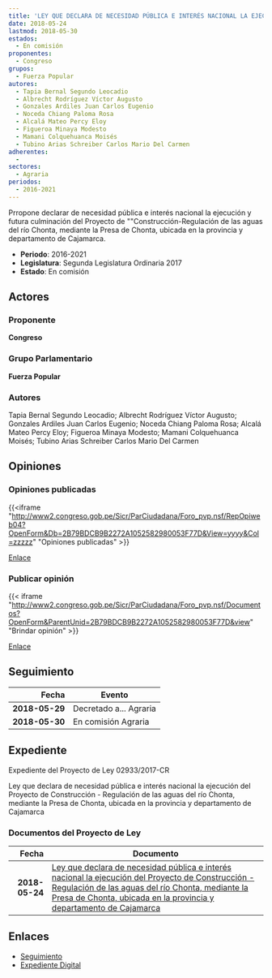 ```yaml
---
title: 'LEY QUE DECLARA DE NECESIDAD PÚBLICA E INTERÉS NACIONAL LA EJECUCIÓN DEL PROYECTO DE "CONSTRUCCIÓN-REGULACIÓN DE LAS AGUAS DEL RÍO CHONTA, MEDIANTE LA PRESA DE CHONTA", UBICADA EN LA PROVINCIA Y DEPARTAMENTO DE CAJAMARCA'
date: 2018-05-24
lastmod: 2018-05-30
estados: 
  - En comisión
proponentes: 
  - Congreso
grupos: 
  - Fuerza Popular
autores: 
  - Tapia Bernal Segundo Leocadio
  - Albrecht Rodríguez Víctor Augusto
  - Gonzales Ardiles Juan Carlos Eugenio
  - Noceda Chiang Paloma Rosa
  - Alcalá Mateo Percy Eloy
  - Figueroa Minaya Modesto
  - Mamani Colquehuanca Moisés
  - Tubino Arias Schreiber Carlos Mario Del Carmen
adherentes: 
  - 
sectores: 
  - Agraria
periodos: 
  - 2016-2021
---
```


Prropone declarar de necesidad pública e interés nacional la ejecución y futura culminación del Proyecto de ""Construcción-Regulación de las aguas del río Chonta, mediante la Presa de Chonta, ubicada en la provincia y departamento de Cajamarca.

- **Periodo**: 2016-2021
- **Legislatura**: Segunda Legislatura Ordinaria 2017
- **Estado**: En comisión

## Actores

### Proponente

**Congreso**

### Grupo Parlamentario

**Fuerza Popular**

### Autores

Tapia Bernal Segundo Leocadio; Albrecht Rodríguez Víctor Augusto; Gonzales Ardiles Juan Carlos Eugenio; Noceda Chiang Paloma Rosa; Alcalá Mateo Percy Eloy; Figueroa Minaya Modesto; Mamani Colquehuanca Moisés; Tubino Arias Schreiber Carlos Mario Del Carmen


## Opiniones

### Opiniones publicadas

{{<iframe "http://www2.congreso.gob.pe/Sicr/ParCiudadana/Foro_pvp.nsf/RepOpiweb04?OpenForm&Db=2B79BDCB9B2272A1052582980053F77D&View=yyyy&Col=zzzzz" "Opiniones publicadas" >}}

[Enlace](http://www2.congreso.gob.pe/Sicr/ParCiudadana/Foro_pvp.nsf/RepOpiweb04?OpenForm&Db=2B79BDCB9B2272A1052582980053F77D&View=yyyy&Col=zzzzz)
### Publicar opinión

{{< iframe "http://www2.congreso.gob.pe/Sicr/ParCiudadana/Foro_pvp.nsf/Documentos?OpenForm&ParentUnid=2B79BDCB9B2272A1052582980053F77D&view" "Brindar opinión" >}}

[Enlace](http://www2.congreso.gob.pe/Sicr/ParCiudadana/Foro_pvp.nsf/Documentos?OpenForm&ParentUnid=2B79BDCB9B2272A1052582980053F77D&view)

## Seguimiento

| Fecha | Evento |
|------:|--------|
| **2018-05-29** | Decretado a... Agraria|
| **2018-05-30** | En comisión Agraria|


## Expediente

Expediente del Proyecto de Ley 02933/2017-CR

Ley que declara de necesidad pública e interés nacional la ejecución del Proyecto de Construcción - Regulación de las aguas del río Chonta, mediante la Presa de Chonta, ubicada en la provincia y departamento de Cajamarca


### Documentos del Proyecto de Ley

| Fecha | Documento |
|------:|--------|
| **2018-05-24** | [Ley que declara de necesidad pública e interés nacional la ejecución del Proyecto de Construcción - Regulación de las aguas del río Chonta, mediante la Presa de Chonta, ubicada en la provincia y departamento de Cajamarca](http://www.leyes.congreso.gob.pe/Documentos/2016_2021/Proyectos_de_Ley_y_de_Resoluciones_Legislativas/PL0293320180524..pdf) |

## Enlaces 

- [Seguimiento](http://www2.congreso.gob.pe/Sicr/TraDocEstProc/CLProLey2016.nsf/f7fff46988ca05b1052578e100829cc7/e6145f9dc9dd0dae0525829800586bdc?OpenDocument)
- [Expediente Digital](http://www2.congreso.gob.pe/Sicr/TraDocEstProc/CLProLey2016.nsf/f7fff46988ca05b1052578e100829cc7/e6145f9dc9dd0dae0525829800586bdc?OpenDocument&Click=05257FB7005EB655.eb71d0cf91d8294e05256cdf006b5706/$Body/0.1C6C)
